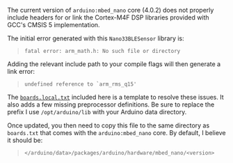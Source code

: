The current version of `arduino:mbed_nano` core (4.0.2) does not properly include headers for or link the Cortex-M4F DSP libraries provided with GCC's CMSIS 5 implementation. 

The initial error generated with this `Nano33BLESensor` library is:

> ```
> fatal error: arm_math.h: No such file or directory
> ```

Adding the relevant include path to your compile flags will then generate a link error:

> ```
> undefined reference to `arm_rms_q15'
> ```

The [`boards.local.txt`](boards.local.txt) included here is a template to resolve these issues. It also adds a few missing preprocessor definitions. Be sure to replace the prefix I use `/opt/arduino/lib` with your Arduino data directory.

Once updated, you then need to copy this file to the same directory as `boards.txt` that comes with the `arduino:mbed_nano` core. By default, I believe it should be:

> ```
> </arduino/data>/packages/arduino/hardware/mbed_nano/<version>
> ```
